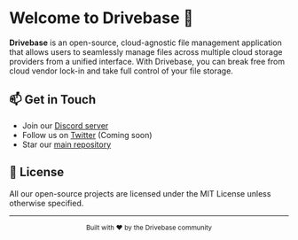 # Welcome to Drivebase 🚀

**Drivebase** is an open-source, cloud-agnostic file management application that allows users to seamlessly manage files across multiple cloud storage providers from a unified interface. With Drivebase, you can break free from cloud vendor lock-in and take full control of your file storage.

## 📫 Get in Touch

- Join our [Discord server](https://discord.gg/3kUSy2d)
- Follow us on [Twitter](https://twitter.com) (Coming soon)
- Star our [main repository](https://github.com/drivebase/drivebase)

## 📜 License

All our open-source projects are licensed under the MIT License unless otherwise specified.

---

<p align="center">
  <sub>Built with ❤️ by the Drivebase community</sub>
</p> 
